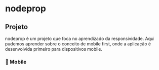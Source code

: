# nodeprop

## Projeto

nodeprop é um projeto que foca no aprendizado da responsividade.
Aqui pudemos aprender sobre o conceito de mobile 
first, onde a aplicação é desenvolvida primeiro para dispositivos mobile.

### :iphone: Mobile
